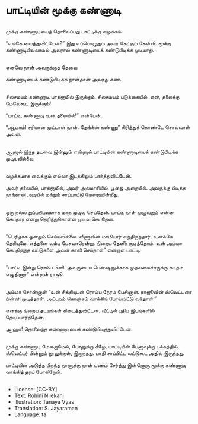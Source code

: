 # பாட்டியின் மூக்கு கண்ணாடி

##
மூக்கு கண்ணாடியைத் தொலைப்பது பாட்டிக்கு வழக்கம்.

“எங்கே வைத்துவிட்டேன்?” இது எப்பொழுதும் அவர் கேட்கும் கேள்வி. மூக்கு கண்ணாடியில்லாமல் அவரால் கண்ணாடியைக் கண்டுபிடிக்க முடியாது. 

##
எனவே நான் அவருக்குத் தேவை.

கண்ணாடியைக் கண்டுபிடிக்க நான்தான் அவரது கண். 

##
சிலசமயம் கண்ணாடி பாத்ரூமில் இருக்கும். சிலசமயம் படுக்கையில். ஏன், தலைக்கு மேலேகூட இருக்கும்! 

“பாட்டி, கண்ணாடி உன் தலையில்!” என்பேன்.

“ஆமாம்! சரியான முட்டாள் நான். தேங்க்ஸ் கண்ணு” சிரித்துக் கொண்டே சொல்வாள் அவள். 

##
ஆனால் இந்த தடவை இன்னும் என்னால் பாட்டியின் கண்ணாடியைக் கண்டுபிடிக்க முடியவில்லை. 

##
வழக்கமாக வைக்கும் எல்லா இடத்திலும் பார்த்துவிட்டேன். 

அவர் தலையில், பாத்ரூமில், அவர் அலமாரியில், பூஜை அறையில். அவருக்கு பிடித்த நாற்காலி அடியில் மற்றும் சாப்பாட்டு மேஜையின்மீது. 

##
ஒரு நல்ல துப்பறிபவளாக மாற முடிவு செய்தேன். பாட்டி நாள் முழுவதும் என்ன செய்தார் என்று தெரிந்துகொள்ள முடிவு செய்தேன். 

##
“பெரிதாக ஒன்றும் செய்யவில்லை. வீணாவின் மாமியார் வந்திருந்தார். உனக்கே தெரியுமே, எத்தனை வம்பு பேசுவாரென்று. நிறைய தேனீர் குடித்தோம். உன் அம்மா செய்திருந்த லட்டுகளை அவள் காலி செய்தாள்” என்றாள் பாட்டி. 

##
“பாட்டி இன்று ரொம்ப பிஸி. அவருடைய பென்ஷனுக்காக முதலமைச்சருக்கு கடிதம் எழுதினார்” என்றான் ராஜூ. 

##
அம்மா சொன்னாள் “உன் சித்தியுடன் ரொம்ப நேரம் பேசினாள். ராஜூவின் ஸ்வெட்டரை பின்னி முடித்தாள். அப்புறம் கொஞ்சம் வாக்கிங் போய்விட்டு வந்தாள்.” 

எனக்கு நிறைய தடயங்கள் கிடைத்துவிட்டன. வீட்டில் புதிய இடங்களில் தேடிப்பார்த்தேன். 

ஆஹா! தொலைந்த கண்ணாடியைக் கண்டுபிடித்துவிட்டேன். 

##
மூக்கு கண்ணாடி மேஜைமேல், போனுக்கு கீழே, பாட்டியின் பேனாவுக்கு பக்கத்தில், ஸ்வெட்டர் பின்னும் நூலுக்குள், இருந்தது. பாதி சாப்பிட்ட லட்டுகூட அதில் இருந்தது. 

பாட்டியின் அடுத்த பிறந்த நாளுக்கு நான் பணம் சேர்த்து இன்னொரு மூக்கு கண்ணாடி வாங்கித் தரப் போகிறேன். 

##
* License: [CC-BY]
* Text: Rohini Nilekani
* Illustration: Tanaya Vyas
* Translation: S. Jayaraman
* Language: ta
